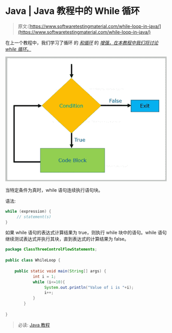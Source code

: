 # Java | Java 教程中的 While 循环

> 原文:[https://www.softwaretestingmaterial.com/while-loop-in-java/](https://www.softwaretestingmaterial.com/while-loop-in-java/)

在上一个教程中，我们学习了循环 的 *[和循环](https://www.softwaretestingmaterial.com/for-loop-in-java/)* 的 [*增强，在本教程中我们将讨论 while 循环。*](https://www.softwaretestingmaterial.com/enhanced-for-loop/)

![While Loop](img/ac017728cb36df21bc879e57981c003a.png)

当特定条件为真时，while 语句连续执行语句块。

语法:

```java
while (expression) {
     // statement(s)
}
```

如果 while 语句的表达式计算结果为 true，则执行 while 块中的语句。while 语句继续测试表达式并执行其块，直到表达式的计算结果为 false。

```java
package ClassThreeControlFlowStatements;

public class WhileLoop {

	public static void main(String[] args) { 
            int i = 1; 
            while (i<=10){ 
                 System.out.println("Value of i is "+i); 
                 i++; 
            } 
        }

}
```

> 必读: [Java 教程](https://www.softwaretestingmaterial.com/java-tutorial/)